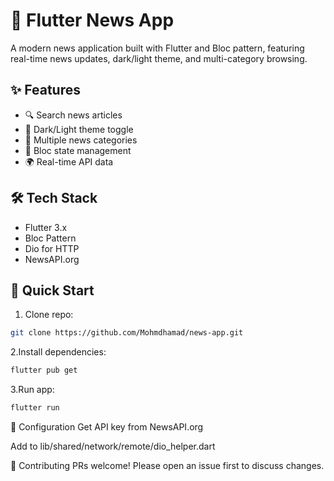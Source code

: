 # 📰 Flutter News App

A modern news application built with Flutter and Bloc pattern, featuring real-time news updates, dark/light theme, and multi-category browsing.

## ✨ Features
- 🔍 Search news articles
- 🌙 Dark/Light theme toggle
- 📰 Multiple news categories
- 🚀 Bloc state management
- 🌍 Real-time API data

## 🛠️ Tech Stack
- Flutter 3.x
- Bloc Pattern
- Dio for HTTP
- NewsAPI.org

## 🚀 Quick Start
1. Clone repo:
```bash
git clone https://github.com/Mohmdhamad/news-app.git
```
2.Install dependencies:

```bash
flutter pub get
```

3.Run app:
```bash
flutter run
```

🔧 Configuration
Get API key from NewsAPI.org

Add to lib/shared/network/remote/dio_helper.dart

🤝 Contributing
PRs welcome! Please open an issue first to discuss changes.

